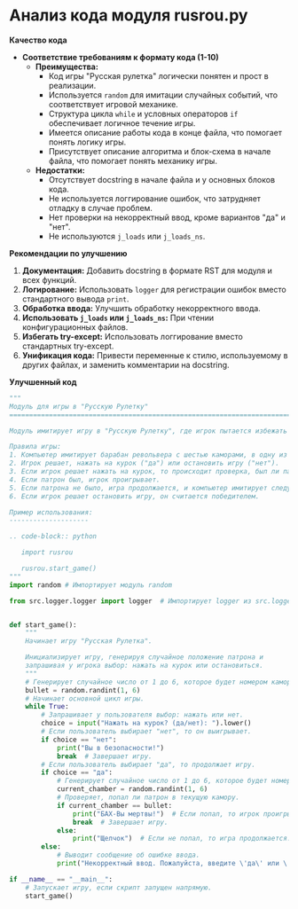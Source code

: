 # Анализ кода модуля rusrou.py

**Качество кода**
- **Соответствие требованиям к формату кода (1-10)**
    - **Преимущества:**
        - Код игры "Русская рулетка" логически понятен и прост в реализации.
        - Используется `random` для имитации случайных событий, что соответствует игровой механике.
        - Структура цикла `while` и условных операторов `if` обеспечивает логичное течение игры.
        - Имеется описание работы кода в конце файла, что помогает понять логику игры.
        - Присутствует описание алгоритма и блок-схема в начале файла, что помогает понять механику игры.
    - **Недостатки:**
        - Отсутствует docstring в начале файла и у основных блоков кода.
        - Не используется логгирование ошибок, что затрудняет отладку в случае проблем.
        - Нет проверки на некорректный ввод, кроме вариантов "да" и "нет".
        -  Не используются `j_loads` или `j_loads_ns`.

**Рекомендации по улучшению**

1.  **Документация:** Добавить docstring в формате RST для модуля и всех функций.
2.  **Логирование:** Использовать `logger` для регистрации ошибок вместо стандартного вывода `print`.
3.  **Обработка ввода:** Улучшить обработку некорректного ввода.
4. **Использовать `j_loads` или `j_loads_ns`:** При чтении конфигурационных файлов.
5.  **Избегать try-except:** Использовать логгирование вместо стандартных try-except.
6.  **Унификация кода:** Привести переменные к стилю, используемому в других файлах, и заменить комментарии на docstring.

**Улучшенный код**

```python
"""
Модуль для игры в "Русскую Рулетку"
=========================================================================================

Модуль имитирует игру в "Русскую Рулетку", где игрок пытается избежать выстрела, выбирая между нажатием на курок и остановкой игры.

Правила игры:
1. Компьютер имитирует барабан револьвера с шестью каморами, в одну из которых случайным образом помещается патрон.
2. Игрок решает, нажать на курок ("да") или остановить игру ("нет").
3. Если игрок решает нажать на курок, то происходит проверка, был ли патрон в текущей каморе.
4. Если патрон был, игрок проигрывает.
5. Если патрона не было, игра продолжается, и компьютер имитирует следующее вращение барабана.
6. Если игрок решает остановить игру, он считается победителем.

Пример использования:
--------------------

.. code-block:: python

   import rusrou

   rusrou.start_game()
"""
import random # Импортирует модуль random

from src.logger.logger import logger  # Импортирует logger из src.logger.logger


def start_game():
    """
    Начинает игру "Русская Рулетка".

    Инициализирует игру, генерируя случайное положение патрона и
    запрашивая у игрока выбор: нажать на курок или остановиться.
    """
    # Генерирует случайное число от 1 до 6, которое будет номером каморы с патроном.
    bullet = random.randint(1, 6)
    # Начинает основной цикл игры.
    while True:
        # Запрашивает у пользователя выбор: нажать или нет.
        choice = input("Нажать на курок? (да/нет): ").lower()
        # Если пользователь выбирает "нет", то он выигрывает.
        if choice == "нет":
            print("Вы в безопасности!")
            break  # Завершает игру.
        # Если пользователь выбирает "да", то продолжает игру.
        if choice == "да":
            # Генерирует случайное число от 1 до 6, которое будет номером текущей каморы.
            current_chamber = random.randint(1, 6)
            # Проверяет, попал ли патрон в текущую камору.
            if current_chamber == bullet:
                print("БАХ-Вы мертвы!")  # Если попал, то игрок проигрывает.
                break  # Завершает игру.
            else:
                print("Щелчок")  # Если не попал, то игра продолжается.
        else:
            # Выводит сообщение об ошибке ввода.
            print("Некорректный ввод. Пожалуйста, введите \'да\' или \'нет\'.")

if __name__ == "__main__":
    # Запускает игру, если скрипт запущен напрямую.
    start_game()
```